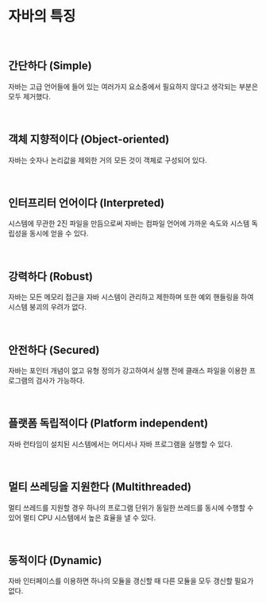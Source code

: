 # 자바의 특징

<br>

## 간단하다 (Simple)

자바는 고급 언어들에 들어 있는 여러가지 요소중에서 필요하지 않다고 생각되는 부분은 모두 제거했다.

<br>

## 객체 지향적이다 (Object-oriented)

자바는 숫자나 논리값을 제외한 거의 모든 것이 객체로 구성되어 있다.

<br>

## 인터프리터 언어이다 (Interpreted)

시스템에 무관한 2진 파일을 만듬으로써 자바는 컴파일 언어에 가까운 속도와 시스템 독립성을 동시에 얻을 수 있다.

<br>

## 강력하다 (Robust)

자바는 모든 메모리 접근을 자바 시스템이 관리하고 제한하며 또한 예외 핸들링을 하여 시스템 붕괴의 우려가 없다.

<br>

## 안전하다 (Secured)

자바는 포인터 개념이 없고 유형 정의가 강고하여서 실행 전에 클래스 파일을 이용한 프로그램의 검사가 가능하다.

<br>

## 플랫폼 독립적이다 (Platform independent)

자바 런타임이 설치된 시스템에서는 어디서나 자바 프로그램을 실행할 수 있다.

<br>

## 멀티 쓰레딩을 지원한다 (Multithreaded)

멀티 쓰레드를 지원할 경우 하나의 프로그램 단위가 동일한 쓰레드를 동시에 수행할 수 있어 멀티 CPU 시스템에서 높은 효율을 낼 수 있다.

<br>

## 동적이다 (Dynamic)

자바 인터페이스를 이용하면 하나의 모듈을 갱신할 때 다른 모듈을 모두 갱신할 필요가 없다.
